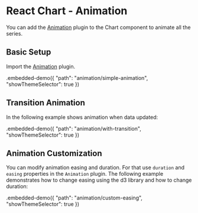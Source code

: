 # React Chart - Animation

You can add the [Animation](../reference/animation.md) plugin to the Chart component to animate all the series.

## Basic Setup

Import the [Animation](../reference/animation.md) plugin.

.embedded-demo({ "path": "animation/simple-animation", "showThemeSelector": true })


## Transition Animation

In the following example shows animation when data updated:

.embedded-demo({ "path": "animation/with-transition", "showThemeSelector": true })

## Animation Customization

You can modify animation easing and duration. For that use `duration` and `easing` properties in the `Animation` plugin. The following example demonstrates how to change easing using the d3 library and how to change duration:

.embedded-demo({ "path": "animation/custom-easing", "showThemeSelector": true })
